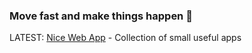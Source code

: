 ### Move fast and make things happen 🚀

LATEST: [Nice Web App](https://niceweb.app) - Collection of small useful apps
